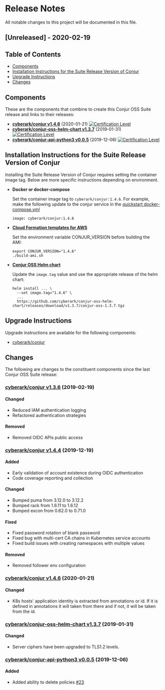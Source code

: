 # Release Notes
All notable changes to this project will be documented in this file.

## [Unreleased] - 2020-02-19

## Table of Contents

- [Components](#components)
- [Installation Instructions for the Suite Release Version of Conjur](#installation-instructions-for-the-suite-release-version-of-conjur)
- [Upgrade Instructions](#upgrade-instructions)
- [Changes](#changes)

## Components

These are the components that combine to create this Conjur OSS Suite release and links
to their releases:

- **[cyberark/conjur v1.4.6](https://github.com/cyberark/conjur/releases/tag/v1.4.6)** (2020-01-21) [![Certification Level](https://img.shields.io/badge/Certification%20Level-Trusted-Blue)](https://github.com/cyberark/conjur)
- **[cyberark/conjur-oss-helm-chart v1.3.7](https://github.com/cyberark/conjur-oss-helm-chart/releases/tag/v1.3.7)** (2019-01-31) [![Certification Level](https://img.shields.io/badge/Certification%20Level-Certified-Green)](https://github.com/cyberark/conjur-oss-helm-chart)
- **[cyberark/conjur-api-python3 v0.0.5](https://github.com/cyberark/conjur-api-python3/releases/tag/v0.0.5)** (2019-12-06) [![Certification Level](https://img.shields.io/badge/Certification%20Level-Community-Yellow)](https://github.com/cyberark/conjur-api-python3)

## Installation Instructions for the Suite Release Version of Conjur

Installing the Suite Release Version of Conjur requires setting the container image tag. Below are more specific instructions depending on environment.

+ **Docker or docker-compose**

  Set the container image tag to `cyberark/conjur:1.4.6`.
  For example, make the following update to the conjur service in the [quickstart docker-compose.yml](https://github.com/cyberark/conjur-quickstart/blob/master/docker-compose.yml)
  ```
  image: cyberark/conjur:1.4.6
  ```

+ [**Cloud Formation templates for AWS**](https://github.com/cyberark/conjur-aws)

  Set the environment variable CONJUR_VERSION before building the AMI:
  ```
  export CONJUR_VERSION="1.4.6"
  ./build-ami.sh
  ```

+ [**Conjur OSS Helm chart**](https://github.com/cyberark/conjur-oss-helm-chart)

  Update the `image.tag` value and use the appropriate release of the helm chart:
  ```
  helm install ... \
    --set image.tag="1.4.6" \
    ...
    https://github.com/cyberark/conjur-oss-helm-chart/releases/download/v1.3.7/conjur-oss-1.3.7.tgz
  ```

## Upgrade Instructions

Upgrade instructions are available for the following components:

- [cyberark/conjur](https://docs.cyberark.com/Product-Doc/OnlineHelp/AAM-DAP/Latest/en/Content/Deployment/Upgrade/upgrade-intro.htm)

## Changes

The following are changes to the constituent components since the last Conjur
OSS Suite release:

### [cyberark/conjur v1.3.6](https://github.com/cyberark/conjur/releases/tag/v1.3.6) (2019-02-19)

#### Changed
- Reduced IAM authentication logging
- Refactored authentication strategies

#### Removed
- Removed OIDC APIs public access

### [cyberark/conjur v1.4.4](https://github.com/cyberark/conjur/releases/tag/v1.4.4) (2019-12-19)

#### Added
- Early validation of account existence during OIDC authentication
- Code coverage reporting and collection

#### Changed
- Bumped puma from 3.12.0 to 3.12.2
- Bumped rack from 1.6.11 to 1.6.12
- Bumped excon from 0.62.0 to 0.71.0

#### Fixed
- Fixed password rotation of blank password
- Fixed bug with multi-cert CA chains in Kubernetes service accounts
- Fixed build issues with creating namespaces with multiple values

#### Removed
- Removed follower env configuration

### [cyberark/conjur v1.4.6](https://github.com/cyberark/conjur/releases/tag/v1.4.6) (2020-01-21)

#### Changed
- K8s hosts' application identity is extracted from annotations or id. If it is
defined in annotations it will taken from there and if not, it will be taken
from the id.

### [cyberark/conjur-oss-helm-chart v1.3.7](https://github.com/cyberark/conjur-oss-helm-chart/releases/tag/v1.3.7) (2019-01-31)

#### Changed
- Server ciphers have been upgraded to TLS1.2 levels.

### [cyberark/conjur-api-python3 v0.0.5](https://github.com/cyberark/conjur-api-python3/releases/tag/v0.0.5) (2019-12-06)

#### Added
- Added ability to delete policies [#23](https://github.com/cyberark/conjur-api-python3/issues/23)

